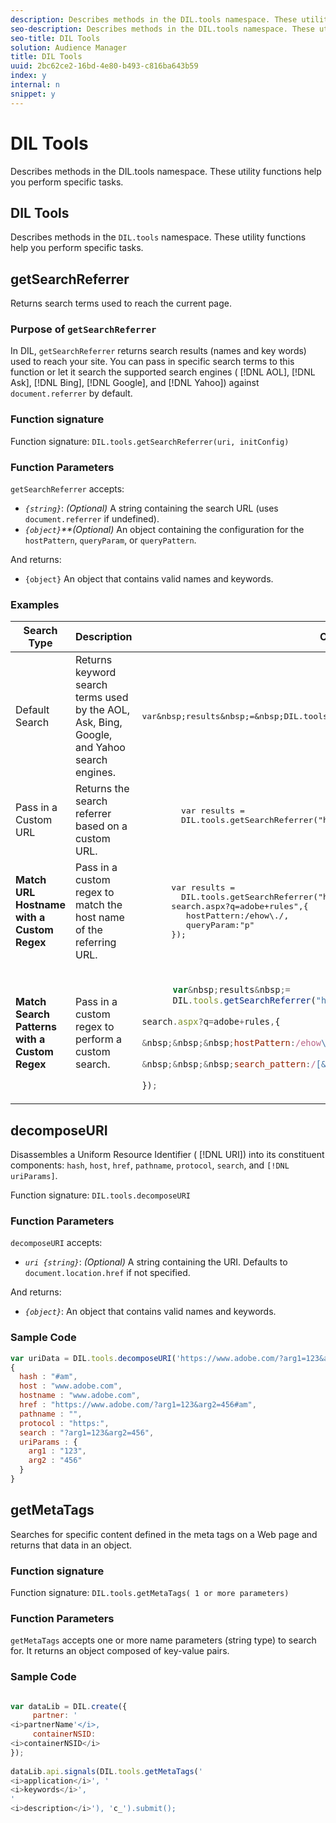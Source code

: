 ```yaml
---
description: Describes methods in the DIL.tools namespace. These utility functions help you perform specific tasks.
seo-description: Describes methods in the DIL.tools namespace. These utility functions help you perform specific tasks.
seo-title: DIL Tools
solution: Audience Manager
title: DIL Tools
uuid: 2bc62ce2-16bd-4e80-b493-c816ba643b59
index: y
internal: n
snippet: y
---
```


# DIL Tools

Describes methods in the DIL.tools namespace. These utility functions help you perform specific tasks.

## DIL Tools

Describes methods in the `DIL.tools` namespace. These utility functions help you perform specific tasks.

<!-- 

c_dil_functions.xml

 -->

## getSearchReferrer

Returns search terms used to reach the current page.

<!-- 

r_dil_get_search_referrer.xml

 -->

### Purpose of `getSearchReferrer`

In DIL, `getSearchReferrer` returns search results (names and key words) used to reach your site. You can pass in specific search terms to this function or let it search the supported search engines ( [!DNL AOL], [!DNL Ask], [!DNL Bing], [!DNL Google], and [!DNL Yahoo]) against `document.referrer` by default. 

### Function signature

Function signature: `DIL.tools.getSearchReferrer(uri, initConfig)`

### Function Parameters

`getSearchReferrer` accepts:

* *`{string}`*: *(Optional)* A string containing the search URL (uses `document.referrer` if undefined). 
* *`{object}`**(Optional)* An object containing the configuration for the `hostPattern`, `queryParam`, or `queryPattern`.

And returns:

* `{object}` An object that contains valid names and keywords.

### Examples

<table id="table_D035276601EC428295E4D619F05BB8D0"> 
 <thead> 
  <tr> 
   <th> Search Type </th> 
   <th> Description </th> 
   <th> Code Sample </th> 
  </tr> 
 </thead>
 <tbody> 
  <tr> 
   <td> Default Search</td> 
   <td> Returns keyword search terms used by the AOL, Ask, Bing, Google, and Yahoo search engines. </td> 
   <td>
      <pre>var&amp;nbsp;results&amp;nbsp;=&amp;nbsp;DIL.tools.getSearchReferrer();</pre> 
  </td>
  </tr> 
  <tr> 
   <td>Pass in a Custom URL</td> 
   <td>Returns the search referrer based on a custom URL.</td> 
   <td> 
  <pre>
        var&nbsp;results&nbsp;= 
        DIL.tools.getSearchReferrer("https://www.ehow.com/search.aspx?q=adobe+rules");
  </pre>
</td> 
  </tr> 
  <tr> 
   <td> <b>Match URL Hostname with a Custom Regex</b></td> 
   <td> Pass in a custom regex to match the host name of the referring URL. </td> 
   <td> 
<pre>
      var results = 
        DIL.tools.getSearchReferrer("https://www.ehow.com/
      search.aspx?q=adobe+rules",{ 
      &nbsp;&nbsp;&nbsp;hostPattern:/ehow\./, 
      &nbsp;&nbsp;&nbsp;queryParam:"p" 
      }); 
</pre>

  </td></tr> 
  <tr> 
   <td> <b>Match Search Patterns with a Custom Regex</b> </td> 
   <td> Pass in a custom regex to perform a custom search. </td> 
   <td> 

```javascript

      var&nbsp;results&nbsp;= 
      DIL.tools.getSearchReferrer("https://www.ehow.com/
     
search.aspx?q=adobe+rules,{ 
     
&nbsp;&nbsp;&nbsp;hostPattern:/ehow\./, 
     
&nbsp;&nbsp;&nbsp;search_pattern:/[&amp;\?]p=([^&amp;]+/ 
     
});

```

 </td> 
  </tr> 
 </tbody> 
</table>

## decomposeURI

Disassembles a Uniform Resource Identifier ( [!DNL URI]) into its constituent components: `hash`, `host`, `href`, `pathname`, `protocol`, `search`, and `[!DNL uriParams]`.

<!-- 

r_dil_decompose.xml

 -->

Function signature: `DIL.tools.decomposeURI`

### Function Parameters

`decomposeURI` accepts:

* *`uri {string}`*: *(Optional)* A string containing the URI. Defaults to `document.location.href` if not specified.

And returns:

* *`{object}`*: An object that contains valid names and keywords.

### Sample Code


```javascript
var uriData = DIL.tools.decomposeURI('https://www.adobe.com/?arg1=123&arg2=456#am'); 
{ 
  hash : "#am", 
  host : "www.adobe.com", 
  hostname : "www.adobe.com", 
  href : "https://www.adobe.com/?arg1=123&arg2=456#am", 
  pathname : "", 
  protocol : "https:", 
  search : "?arg1=123&arg2=456", 
  uriParams : { 
    arg1 : "123", 
    arg2 : "456" 
  } 
}
```

## getMetaTags

Searches for specific content defined in the meta tags on a Web page and returns that data in an object.

<!-- 

r_dil_get_metatags.xml

 -->

### Function signature

Function signature: `DIL.tools.getMetaTags( 1 or more parameters)`

### Function Parameters

`getMetaTags` accepts one or more name parameters (string type) to search for. It returns an object composed of key-value pairs.

### Sample Code

```javascript

var dataLib = DIL.create({ 
     partner: ' 
<i>partnerName'</i>, 
     containerNSID:  
<i>containerNSID</i> 
}); 
 
dataLib.api.signals(DIL.tools.getMetaTags(' 
<i>application</i>', ' 
<i>keywords</i>', 
' 
<i>description</i>'), 'c_').submit();

```
